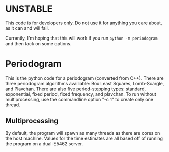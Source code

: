 # UNSTABLE
This code is for developers only. Do not use it for anything you care about, as it can and will fail.

Currently, I'm hoping that this will work if you run `python -m periodogram` and then tack on some options.

# Periodogram
This is the python code for a periodogram (converted from C++).
There are three periodogram algorithms availiable: Box Least Squares, Lomb-Scargle, and Plavchan.
There are also five period-stepping types: standard, exponential, fixed period, fixed frequency, and plavchan.
To run without multiprocessing, use the commandline option "-c 1" to create only one thread.

## Multiprocessing
By default, the program will spawn as many threads as there are cores on the host machine.
Values for the time estimates are all based off of running the program on a dual-E5462 server.
